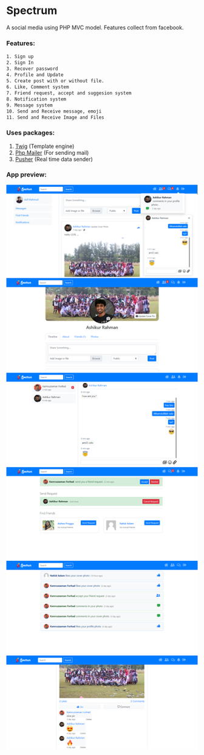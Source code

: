 # Spectrum
A social media using PHP MVC model. Features collect from facebook.

### Features:
```
1. Sign up
2. Sign In
3. Recover password
4. Profile and Update
5. Create post with or without file.
6. Like, Comment system
7. Friend request, accept and suggesion system
8. Notification system
9. Message system
10. Send and Receive message, emoji
11. Send and Receive Image and Files
```


### Uses packages:
1. [Twig](https://twig.symfony.com) (Template engine)
2. [Php Mailer](https://github.com/PHPMailer/PHPMailer) (For sending mail)
3. [Pusher](https://pusher.com) (Real time data sender)

### App preview:
![spectrum app homepage](https://github.com/mashikr/Spectrum/blob/master/public/projectDemo/home.PNG)
![spectrum app profile](https://github.com/mashikr/Spectrum/blob/master/public/projectDemo/profile.PNG)
![spectrum app profile](https://github.com/mashikr/Spectrum/blob/master/public/projectDemo/message.PNG)
![spectrum app profile](https://github.com/mashikr/Spectrum/blob/master/public/projectDemo/friendReq.PNG)
![spectrum app profile](https://github.com/mashikr/Spectrum/blob/master/public/projectDemo/notification.PNG)
![spectrum app profile](https://github.com/mashikr/Spectrum/blob/master/public/projectDemo/post.PNG)
